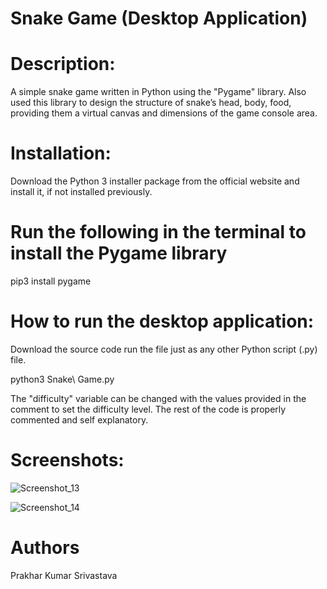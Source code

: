 # Snake Game (Desktop Application)

# Description:

A simple snake game written in Python using the "Pygame" library. Also used this library to design the structure of snake’s head, body, food, providing them a virtual canvas and dimensions of the game console area.

# Installation:

Download the Python 3 installer package from the official website and install it, if not installed previously.

# Run the following in the terminal to install the Pygame library

pip3 install pygame

# How to run the desktop application:

Download the source code run the file just as any other Python script (.py) file.

python3 Snake\ Game.py

The "difficulty" variable can be changed with the values provided in the comment to set the difficulty level.
The rest of the code is properly commented and self explanatory.

# Screenshots:

![Screenshot_13](https://github.com/Prakhar00013/Project-Work-Python/assets/89144627/f42aceeb-be50-4de2-bf06-c7a09dd4a982)

![Screenshot_14](https://github.com/Prakhar00013/Project-Work-Python/assets/89144627/69c9d741-9c55-4eed-97a3-03d16f9c57e0)

# Authors

Prakhar Kumar Srivastava
